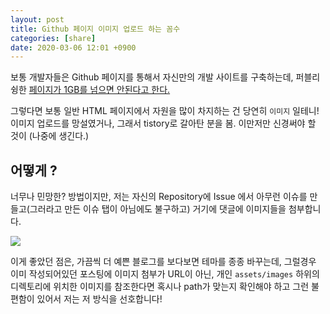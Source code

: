 ```yaml
---
layout: post
title: Github 페이지 이미지 업로드 하는 꼼수
categories: [share]
date: 2020-03-06 12:01 +0900
---
```


보통 개발자들은 Github 페이지를 통해서 자신만의 개발 사이트를 구축하는데, 퍼블리슁한 [페이지가 1GB를 넘으면 안된다고 한다.](https://help.github.com/en/github/working-with-github-pages/about-github-pages#usage-limits)

그렇다면 보통 일반 HTML 페이지에서 자원을 많이 차지하는 건 당연히 `이미지` 일테니!
이미지 업로드를 망설였거나, 그래서 tistory로 갈아탄 분을 봄. 이만저만 신경써야 할 것이 (나중에 생긴다.)

## 어떻게 ?

너무나 민망한? 방법이지만, 저는 자신의 Repository에 Issue 에서 아무런 이슈를 만들고(그러라고 만든 이슈 탭이 아님에도 불구하고) 거기에 댓글에 이미지들을 첨부합니다.

![](https://user-images.githubusercontent.com/28615416/76046409-31eac980-5fa3-11ea-930d-57b452dc10db.png)

이게 좋았던 점은, 가끔씩 더 예쁜 블로그를 보다보면 테마를 종종 바꾸는데, 그럴경우 이미 작성되어있던 포스팅에 이미지 첨부가 URL이 아닌, 개인 `assets/images` 하위의 디렉토리에 위치한 이미지를 참조한다면 혹시나 path가 맞는지 확인해야 하고 그런 불편함이 있어서 저는 저 방식을 선호합니다!
